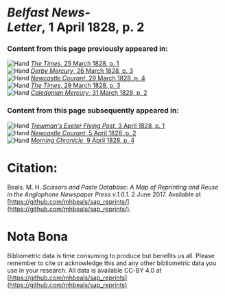 # *Belfast News-Letter*, 1 April 1828, p. 2  
  
### Content from this page previously appeared in:  
![Hand](http://scissorsandpaste.net/wp-content/uploads/2017/06/smallhandpointer.png) [*The Times*, 25 March 1828, p. 1](https://mhbeals.github.io/sap_html/The-Times/The-Times-25-March-1828-p-1)  
![Hand](http://scissorsandpaste.net/wp-content/uploads/2017/06/smallhandpointer.png) [*Derby Mercury*, 26 March 1828, p. 3](https://mhbeals.github.io/sap_html/Derby-Mercury/Derby-Mercury-26-March-1828-p-3)  
![Hand](http://scissorsandpaste.net/wp-content/uploads/2017/06/smallhandpointer.png) [*Newcastle Courant*, 29 March 1828, p. 4](https://mhbeals.github.io/sap_html/Newcastle-Courant/Newcastle-Courant-29-March-1828-p-4)  
![Hand](http://scissorsandpaste.net/wp-content/uploads/2017/06/smallhandpointer.png) [*The Times*, 29 March 1828, p. 3](https://mhbeals.github.io/sap_html/The-Times/The-Times-29-March-1828-p-3)  
![Hand](http://scissorsandpaste.net/wp-content/uploads/2017/06/smallhandpointer.png) [*Caledonian Mercury*, 31 March 1828, p. 2](https://mhbeals.github.io/sap_html/Caledonian-Mercury/Caledonian-Mercury-31-March-1828-p-2)  
  
### Content from this page subsequently appeared in:  
![Hand](http://scissorsandpaste.net/wp-content/uploads/2017/06/smallhandpointer.png) [*Trewman's Exeter Flying Post*, 3 April 1828, p. 1](https://mhbeals.github.io/sap_html/Trewman's-Exeter-Flying-Post/Trewman's-Exeter-Flying-Post-3-April-1828-p-1)  
![Hand](http://scissorsandpaste.net/wp-content/uploads/2017/06/smallhandpointer.png) [*Newcastle Courant*, 5 April 1828, p. 2](https://mhbeals.github.io/sap_html/Newcastle-Courant/Newcastle-Courant-5-April-1828-p-2)  
![Hand](http://scissorsandpaste.net/wp-content/uploads/2017/06/smallhandpointer.png) [*Morning Chronicle*, 9 April 1828, p. 4](https://mhbeals.github.io/sap_html/Morning-Chronicle/Morning-Chronicle-9-April-1828-p-4)  


# Citation: 

Beals. M. H. *Scissors and Paste Database: A Map of Reprinting and Reuse in the Anglophone Newspaper Press v.1.0.1.* 2 June 2017. Available at [https://github.com/mhbeals/sap_reprints/](https://github.com/mhbeals/sap_reprints/). 

# Nota Bona

Bibliometric data is time consuming to produce but benefits us all. Please remember to cite or acknowledge this and any other bibliometric data you use in your research. All data is available CC-BY 4.0 at [https://github.com/mhbeals/sap_reprints](https://github.com/mhbeals/sap_reprints)